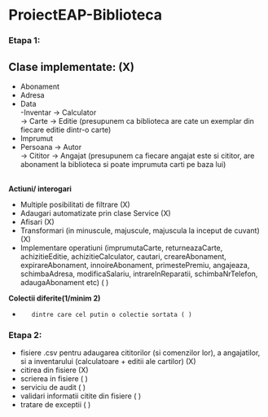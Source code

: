 # ProiectEAP-Biblioteca

### Etapa 1:
## <b>Clase implementate:</b>  (X)

- Abonament <br>
- Adresa <br>
- Data <br>
-Inventar -> Calculator <br>
          -> Carte -> Editie (presupunem ca biblioteca are cate un exemplar din fiecare editie dintr-o carte) <br>
- Imprumut <br>
- Persoana -> Autor <br>
             -> Cititor -> Angajat (presupunem ca fiecare angajat este si cititor, are abonament la biblioteca si poate imprumuta carti pe baza lui) <br><br>
         
<b>Actiuni/ interogari</b>
- Multiple posibilitati de filtrare (X)
- Adaugari automatizate prin clase Service (X)
- Afisari (X)
- Transformari (in minuscule, majuscule, majuscula la inceput de cuvant)  (X)
- Implementare operatiuni (imprumutaCarte, returneazaCarte, achizitieEditie, achizitieCalculator, cautari, creareAbonament, expirareAbonament, innoireAbonament, primestePremiu, angajeaza, schimbaAdresa, modificaSalariu, intrareInReparatii, schimbaNrTelefon, adaugaAbonament etc) ( )

<b>Colectii diferite(1/minim 2) </b>
-        dintre care cel putin o colectie sortata ( )

### Etapa 2:
- fisiere .csv pentru adaugarea cititorilor (si comenzilor lor), a angajatilor, si a inventarului (calculatoare + editii ale cartilor) (X)
- citirea din fisiere (X)
- scrierea in fisiere ( )
- serviciu de audit ( )
- validari informatii citite din fisiere ( )
- tratare de exceptii ( )
